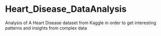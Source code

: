 # Heart_Disease_DataAnalysis
Analysis of A Heart Disease dataset from Kaggle in order  to get interesting  patterns and insights from complex data
